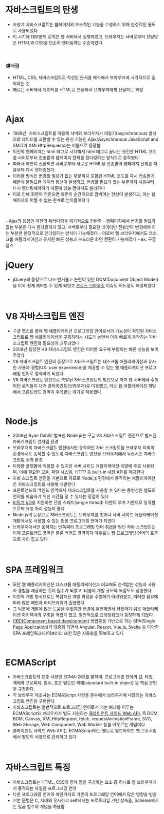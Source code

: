 # 자바스크립트의 탄생
- 초창기 자바스크립트는 웹페이지의 보조적인 기능을 수행하기 위해 한정적인 용도로 사용되었다
- 이 시기에 대부분의 로직은 웹 서버에서 실행되었고, 브라우저는 서버로부터 전달받은 HTML과 CSS를 단순히 렌더링하는 수준이었다

<br>

### 렌더링
- HTML, CSS, 자바스크립트로 작성된 문서를 해석해서 브라우저에 시각적으로 출력하는 것
- 때로는 서버에서 데이터를 HTML로 변환해서 브라우저에게 전달하는 과정

<br>

# Ajax
- 1999년, 자바스크립트를 이용해 서버와 브라우저가 비동기(asynchronous) 방식으로 데이터를 교환할 수 있는 통신 기능인 Ajax(Asynchronous JavaScript and XML)가 XMLHttpRequest라는 이름으로 등장함
- 이전의 웹페이지는 html 태그로 시작해서 html 태그로 끝나는 완전한 HTML 코드를 서버로부터 전송받아 웹페이지 전체를 렌더링하는 방식으로 동작했다
- 따라서 화면이 전환되면 서버로부터 새로운 HTML을 전송받아 웹페이지 전체를 처음부터 다시 렌더링했다
- 이러한 방식은 변경할 필요가 없는 부분까지 포함된 HTML 코드를 다시 전송받기 때문에 불필요한 데이터 통신이 발생하고, 변경할 필요가 없는 부분까지 처음부터 다시 렌더링해야하기 때문에 성능 면에서도 불리하다
- 이로 인해 화면이 전환되면 화면이 순간적으로 깜박이는 현상이 발생하고, 이는 웹페이지의 어쩔 수 없는 한계로 받아들여졌다
<br>
<br>
- Ajax의 등장인 이전의 패러다임을 획기적으로 전환함
- 웹페이지에서 변경할 필요가 없는 부분은 다시 렌더링하지 않고, 서버로부터 필요한 데이터만 전송받아 변경해야 하는 부분만 한정적으로 렌더링하는 방식이 가능해졌다
- 이로써 웹 브라우저에서도 데스크톱 애플리케이션과 유사한 빠른 성능과 부드러운 화면 전환이 가능해졌다
- ex. 구글 맵스

<br>

# jQuery
- jQuery의 등장으로 다소 번거롭고 논란이 있던 DOM(Document Object Model)을 더욱 쉽게 제어할 수 있게 되엇고 [크로스 브라우징](https://bythem.net/2021/05/28/cross-browsing-%EC%9A%A9%EC%96%B4-%EC%9D%98%EB%AF%B8%EC%99%80-%EB%8C%80%EC%B2%98-%EC%9E%90%EC%84%B8/) 이슈도 어느정도 해결되었다

<br>

# V8 자바스크립트 엔진
- 구글 맵스를 통해 웹 애플리케이션 프로그래밍 언어로서의 가능성이 확인된 자바스크립트로 웹 애플리케이션을 구축하려는 시도가 늘면서 더욱 빠르게 동작하는 자바스크립트 엔진의 필요성이 대두되었다
- 2008년 등장한 V8 자바스크립트 엔진은 이러한 요구에 부합하는 빠른 성능을 보여주었다
- V8 자바스크립트 엔진의 등장으로 자바스크립트는 데스크톱 애플리케이션과 유사한 사용자 경험(UX: user experience)을 제공할 수 있는 웹 애플리케이션 프로그래밍 언어로 정착하게 되었다
- V8 자바스크립트 엔진으로 촉발된 자바스크립트의 발전으로 과거 웹 서버에서 수행되던 로직들이 대거 클라이언트(브라우저)로 이동했고, 이는 웹 애플리케이션 개발에서 프론트엔드 영역이 주목받는 계기로 작용했다

<br>

# Node.js
- 2009년 Ryan Dahl이 발표한 Node.js는 구글 V8 자바스크립트 엔진으로 빌드된 자바스크립트 런타임 환경
- 브라우저의 자바스크립트 엔진에서만 동작하던 자바 스크립트를 브라우저 이외의 환경에서도 동작할 수 있도록 자바스크립트 엔진을 브라우저에서 독립시킨 자바스크립트 실행 환경
- 다양한 플랫폼에 적용할 수 있지만 서버 사이드 애플리케이션 개발에 주로 사용되며, 이에 필요한 모듈, 파일 시스템, HTTP 등 built-in 내장 API를 제공한다
- 자바 스크립트 엔진을 기반으로 하므로 Node.js 환경에서 동작하는 애플리케이션은 자바스크립트를 사용해 개발한다
- 프론트앤드와 백엔드 영역에서 자바스크립트를 사용할 수 있다는 동형성은 별도의 언어를 학습하기 위한 시간을 덜 수 있다는 장점이 있다
- [비동기 I/O](https://www.ibm.com/docs/ko/i/7.3?topic=concepts-asynchronous-io)를 지원하면 단일 스레드(single thread) 이벤트 루프 기반으로 동작함으로써 요청 처리 성능이 좋다
- Node.js의 등장으로 자바스크립트는 브라우저를 벗어나 서버 사이드 애플리케이션 개발에서도 사용할 수 있는 범용 프로그래밍 언어가 되었다
- 브라우저에서만 동작하는 반쪽짜리 프로그래밍 언어 취급을 받던 자바 스크립트는 이제 프론트엔드 영역은 물론 백엔드 영역까지 아우르는 웹 프로그래밍 언어의 표준으로 자리 잡고 있다

<br>

# SPA 프레임워크
- 모던 웹 애플리케이션은 데스크톱 애플리케이션과 비교해도 손색없는 성능과 사용자 경험을 제공하는 것이 필수가 되었고, 더불어 개발 규모와 복잡도도 상승했다
- 이전의 개발 방식으로는 복잡해진 개발 과정을 수행하기 어려워졌고, 이러한 필요에 따라 많은 패턴과 라이브러리가 출현했다
- 그 덕분에 개발에 많은 도움을 주었지만 변경에 유연하면서 확장하기 쉬운 애플리케이션 아키텍쳐의 구축을 어렵게 했고, 필연적으로 프레임워크가 등장하게 되었다
- [CBD(Component based development)](http://javasolution.co.kr/cbdcomponent-based-development%EB%B0%A9%EB%B2%95%EB%A1%A0/) 방법론을 기반으로 하는 SPA(Single Page Application)가 대중화 되면서 Angular, Reacet, Vue.js, Svelte 등 다양한 SPA 프레임워크/라이브러리 또한 많은 사용층을 확보하고 있다

<br>

# ECMAScript
- 자바스크립트의 표준 사양인 ECMA-262를 말하며, 프로그래밍 언어의 값, 타입, 객체와 프로퍼티, 함수, 표준 빌트인 객체(standard built-in object) 등 핵심 문법을 규정한다.
- 각 브라우저 제조사는 ECMAScript 사양을 준수해서 브라우저에 내장되는 자바스크립트 엔진을 구현한다
- 자바스크립트는 일반적으로 프로그래밍 언어로서 기본 뼈대를 이루는 ECMAScript와 브라우저가 별도 지원하는 [클라이언트 사이드 Web API](https://developer.mozilla.org/ko/docs/Learn/JavaScript/Client-side_web_APIs), 즉 DOM, BOM, Canvas, XMLHttpRequest, fetch, requestAnimationFrame, SVG, Web Storage, Web Component, Web Worker 등을 아우르는 개념이다
- 클라이언트 사이드 Web API는 ECMAScript와는 별도로 월드와이드 웹 콘소시엄에서 별도의 사양으로 관리하고 있다

<br>

# 자바스크립트 특징
- 자바스크립트는 HTML, CSS와 함께 웹을 구성하는 요소 중 하나로 웹 브라우저에서 동작하는 유일한 프로그래밍 언어
- 다른 프로그래밍 언어와 마찬가지로 기존의 프로그래밍 언어에서 많은 영향을 받음
- 기본 문법은 C, 자바와 유사하고 self에서는 프로토타입 기반 상속을, Scheme에서는 일급 함수의 개념을 차용함
